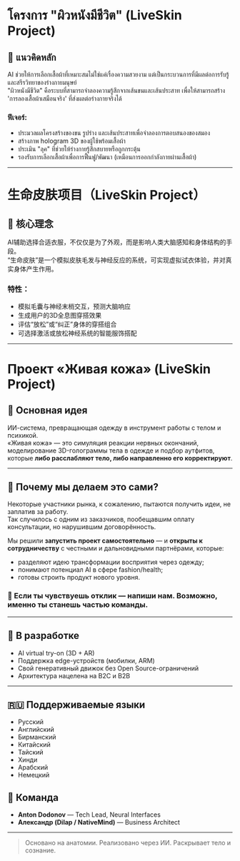 # โครงการ "ผิวหนังมีชีวิต" (LiveSkin Project)

## 📌 แนวคิดหลัก

AI ช่วยให้การเลือกเสื้อผ้าที่เหมาะสมไม่ใช่แค่เรื่องความสวยงาม แต่เป็นกระบวนการที่มีผลต่อการรับรู้และสรีรวิทยาของร่างกายมนุษย์  
"ผิวหนังมีชีวิต" คือระบบที่สามารถจำลองความรู้สึกจากเส้นขนและเส้นประสาท เพื่อให้สามารถสร้าง 'การลองเสื้อผ้าเสมือนจริง' ที่ส่งผลต่อร่างกายจริงได้

### ฟีเจอร์:
- ประมวลผลโครงสร้างของขน รูปร่าง และเส้นประสาทเพื่อจำลองการตอบสนองของสมอง
- สร้างภาพ hologram 3D ของผู้ใช้พร้อมเสื้อผ้า
- ประเมิน "ลุค" ที่ช่วยให้ร่างกายรู้สึกสบายหรือถูกกระตุ้น
- รองรับการเลือกเสื้อผ้าเพื่อการฟื้นฟู/พัฒนา (เหมือนการออกกำลังกายผ่านเสื้อผ้า)

---

# 生命皮肤项目（LiveSkin Project）

## 📌 核心理念

AI辅助选择合适衣服，不仅仅是为了外观，而是影响人类大脑感知和身体结构的手段。  
“生命皮肤”是一个模拟皮肤毛发与神经反应的系统，可实现虚拟试衣体验，并对真实身体产生作用。

### 特性：
- 模拟毛囊与神经末梢交互，预测大脑响应
- 生成用户的3D全息图穿搭效果
- 评估“放松”或“纠正”身体的穿搭组合
- 可选择激活或放松神经系统的智能服饰搭配

---

# Проект «Живая кожа» (LiveSkin Project)

## 📌 Основная идея

ИИ-система, превращающая одежду в инструмент работы с телом и психикой.  
«Живая кожа» — это симуляция реакции нервных окончаний, моделирование 3D-голограммы тела в одежде и подбор аутфитов, которые **либо расслабляют тело, либо направленно его корректируют**.

---

## 🎯 Почему мы делаем это сами?

Некоторые участники рынка, к сожалению, пытаются получить идеи, не заплатив за работу.  
Так случилось с одним из заказчиков, пообещавшим оплату консультации, но нарушившим договорённость.  

Мы решили **запустить проект самостоятельно** — и **открыты к сотрудничеству** с честными и дальновидными партнёрами, которые:
- разделяют идею трансформации восприятия через одежду;
- понимают потенциал AI в сфере fashion/health;
- готовы строить продукт нового уровня.

### 💬 Если ты чувствуешь отклик — напиши нам. Возможно, именно ты станешь частью команды.

---

## 🔧 В разработке

- AI virtual try-on (3D + AR)
- Поддержка edge-устройств (мобилки, ARM)
- Свой генеративный движок без Open Source-ограничений
- Архитектура нацелена на B2C и B2B

---

## 🇷🇺 Поддерживаемые языки
- Русский
- Английский
- Бирманский
- Китайский
- Тайский
- Хинди
- Арабский
- Немецкий

## 🧠 Команда

- **Anton Dodonov** — Tech Lead, Neural Interfaces
- **Александр (Dilap / NativeMind)** — Business Architect

---

> Основано на анатомии. Реализовано через ИИ. Раскрывает тело и сознание.

